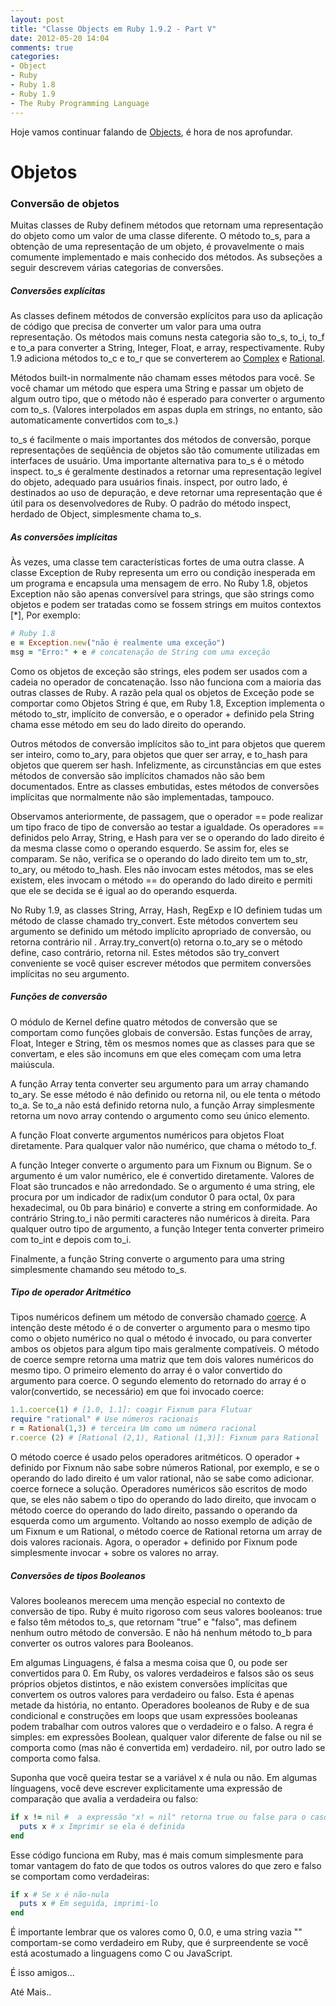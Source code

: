 ```yaml
---
layout: post
title: "Classe Objects em Ruby 1.9.2 - Part V"
date: 2012-05-20 14:04
comments: true
categories: 
- Object
- Ruby
- Ruby 1.8
- Ruby 1.9
- The Ruby Programming Language
---
```


<p>Hoje vamos continuar falando de <a href="http://ruby-doc.org/core-1.9.3/Object.html">Objects</a>, é hora de nos aprofundar.</p>

<h1>Objetos</h1>

<h3>Conversão de objetos</h3> 

Muitas classes de Ruby definem métodos que retornam uma representação do objeto como um valor de uma classe diferente. 
O método to_s, para a obtenção de uma representação de um objeto, é provavelmente o mais comumente implementado e mais conhecido 
dos métodos. As subseções a seguir descrevem várias categorias de conversões.
<!--more-->
<h5>Conversões explícitas</h5>

As classes definem métodos de conversão explícitos para uso da aplicação de código que precisa de converter um valor para uma 
outra representação. Os métodos mais comuns nesta categoria são to_s, to_i, to_f e to_a para converter a String, Integer, Float, 
e array, respectivamente. Ruby 1.9 adiciona métodos to_c e to_r que se converterem ao <a href="http://ruby-doc.org/stdlib-1.9.2/libdoc/syck/rdoc/Complex.html">Complex</a> e <a href="http://ruby-doc.org/stdlib-1.9.2/libdoc/bigdecimal/rdoc/Rational.html">Rational</a>.

Métodos built-in normalmente não chamam esses métodos para você. Se você chamar um método que espera uma String e passar um objeto 
de algum outro tipo, que o método não é esperado para converter o argumento com to_s. (Valores interpolados em aspas dupla em strings, 
no entanto, são automaticamente convertidos com to_s.)

to_s é facilmente o mais importantes dos métodos de conversão, porque representações de seqüência de objetos são tão comumente 
utilizadas em interfaces de usuário. Uma importante alternativa para to_s é o método inspect. to_s é geralmente destinados a retornar uma
representação legível do objeto, adequado para usuários finais. inspect, por outro lado, é destinados ao uso de depuração, e deve
retornar uma representação que é útil para os desenvolvedores de Ruby. O padrão do método inspect, herdado de Object, simplesmente chama
to_s.

<h5>As conversões implícitas</h5>

Às vezes, uma classe tem características fortes de uma outra classe. A classe Exception de Ruby representa um erro ou condição
inesperada em um programa e encapsula uma mensagem de erro. No Ruby 1.8, objetos Exception não são apenas conversível para strings, 
que são strings como objetos e podem ser tratadas como se fossem strings em muitos contextos [*], Por exemplo:

``` ruby class Exception
# Ruby 1.8
e = Exception.new("não é realmente uma exceção")
msg = "Erro:" + e # concatenação de String com uma exceção
```

Como os objetos de exceção são strings, eles podem ser usados ​​com a cadeia no operador de concatenação. Isso não funciona com a 
maioria das outras classes de Ruby. A razão pela qual os objetos de Exceção pode se comportar como Objetos String é que, em Ruby
1.8, Exception implementa o método to_str, implícito de conversão, e o operador + definido pela String chama esse método em seu
do lado direito do operando.

Outros métodos de conversão implícitos são to_int para objetos que querem ser inteiro, como to_ary, para objetos que quer ser 
array, e to_hash para objetos que querem ser hash. Infelizmente, as circunstâncias em que estes métodos de conversão são implícitos
chamados não são bem documentados. Entre as classes embutidas, estes métodos de conversões implícitas que normalmente não são implementadas, tampouco.

Observamos anteriormente, de passagem, que o operador == pode realizar um tipo fraco de tipo de conversão ao testar a igualdade. 
Os operadores == definidos pelo Array, String, e Hash para ver se o operando do lado direito é da mesma classe como o operando esquerdo.
Se assim for, eles se comparam. Se não, verifica se o operando do lado direito tem um to_str, to_ary, ou método to_hash. 
Eles não invocam estes métodos, mas se eles existem, eles invocam o método == do operando do lado direito e permiti que ele se decida
se é igual ao do operando esquerda.

No Ruby 1.9, as classes String, Array, Hash, RegExp e IO definiem tudas um método de classe chamado try_convert. Este métodos
convertem seu argumento se definido um método implícito apropriado de conversão, ou retorna contrário nil . Array.try_convert(o) 
retorna o.to_ary se o método define, caso contrário, retorna nil. Estes métodos são try_convert conveniente se você quiser escrever
métodos que permitem conversões implícitas no seu argumento.

<h5>Funções de conversão</h5>

O módulo de Kernel define quatro métodos de conversão que se comportam como funções globais de conversão. Estas funções de array, Float,
Integer e String, têm os mesmos nomes que as classes para que se convertam, e eles são incomuns em que eles começam com uma
letra maiúscula.

A função Array tenta converter seu argumento para um array chamando to_ary. Se esse método é não definido ou retorna nil, ou ele tenta 
o método to_a. Se to_a não está definido retorna nulo, a função Array simplesmente retorna um novo array contendo o argumento como 
seu único elemento.

A função Float converte argumentos numéricos para objetos Float diretamente. Para qualquer valor não numérico, que chama o método to_f.

A função Integer converte o argumento para um Fixnum ou Bignum. Se o argumento é um valor numérico, ele é convertido diretamente. Valores
de Float são truncados e não arredondado. Se o argumento é uma string, ele procura por um indicador de radix(um condutor 0 para octal, 
0x para hexadecimal, ou 0b para binário) e converte a string em conformidade. Ao contrário String.to_i não permiti caracteres não 
numéricos à direita. Para qualquer outro tipo de argumento, a função Integer tenta converter primeiro com to_int e depois com to_i.

Finalmente, a função String converte o argumento para uma string simplesmente chamando seu método to_s.

<h5>Tipo de operador Aritmético</h5>

Tipos numéricos definem um método de conversão chamado <a href="http://www.ruby-doc.org/core-1.9.2/Numeric.html#method-i-coerce">coerce</a>. A intenção deste método é o de converter o argumento para o mesmo tipo como o objeto numérico no qual o método é invocado, ou 
para converter ambos os objetos para algum tipo mais geralmente compatíveis. O método de coerce sempre retorna uma matriz que tem dois
valores numéricos do mesmo tipo. O primeiro elemento do array é o valor convertido do argumento para coerce. O segundo elemento do
retornado do array é o valor(convertido, se necessário) em que foi invocado coerce:

``` ruby Coerc
1.1.coerce(1) # [1.0, 1.1]: coagir Fixnum para Flutuar
require "rational" # Use números racionais
r = Rational(1,3) # terceira Um como um número racional
r.coerce (2) # [Rational (2,1), Rational (1,3)]: Fixnum para Rational
```
O método coerce é usado pelos operadores aritméticos. O operador + definido por Fixnum não sabe sobre números Rational, por exemplo, e se
o operando do lado direito é um valor rational, não se sabe como adicionar. coerce fornece a solução. Operadores numéricos são escritos
de modo que, se eles não sabem o tipo do operando do lado direito, que invocam o método coerce do operando do lado direito, passando o
operando da esquerda como um argumento. Voltando ao nosso exemplo de adição de um Fixnum e um Rational, o método coerce de Rational
retorna um array de dois valores racionais. Agora, o operador + definido por Fixnum pode simplesmente invocar + sobre os valores no array.

<h5>Conversões de tipos Booleanos</h5>

Valores booleanos merecem uma menção especial no contexto de conversão de tipo. Ruby é muito rigoroso com seus valores booleanos: true e
falso têm métodos to_s, que retornam "true" e "falso", mas definem nenhum outro método de conversão. E não há nenhum método to_b 
para converter os outros valores para Booleanos.

Em algumas Linguagens, é falsa a mesma coisa que 0, ou pode ser convertidos para 0. Em Ruby, os valores verdadeiros e falsos são os 
seus próprios objetos distintos, e não existem conversões implícitas que convertem os outros valores para verdadeiro ou falso. 
Esta é apenas metade da história, no entanto. Operadores booleanos de Ruby e de sua condicional e construções em loops que usam
expressões booleanas podem trabalhar com outros valores que o verdadeiro e o falso. A regra é simples: em expressões Boolean, qualquer
valor diferente de false ou nil se comporta como (mas não é convertida em) verdadeiro. nil, por outro lado se comporta como falsa.

Suponha que você queira testar se a variável x é nula ou não. Em algumas línguagens, você deve escrever explicitamente uma expressão 
de comparação que avalia a verdadeira ou falso:

```ruby True ou False
if x != nil #  a expressão "x! = nil" retorna true ou false para o caso
  puts x # x Imprimir se ela é definida
end
```

Esse código funciona em Ruby, mas é mais comum simplesmente para tomar vantagem do fato de que todos os outros valores do que zero e
falso se comportam como verdadeiras:

``` ruby True ou False
if x # Se x é não-nula
  puts x # Em seguida, imprimi-lo
end
```

É importante lembrar que os valores como 0, 0.0, e uma string vazia "" comportam-se como verdadeiro em Ruby, que é surpreendente se você
está acostumado a linguagens como C ou JavaScript.

É isso amigos...

Até Mais..